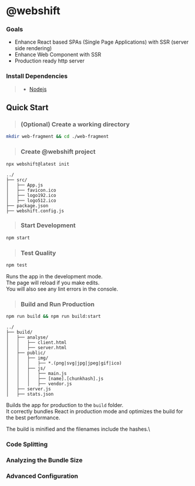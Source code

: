 # @webshift

### Goals
* Enhance React based SPAs (Single Page Applications) with SSR (server side rendering)
* Enhance Web Component with SSR
* Production ready http server

### Install Dependencies

> * [Nodejs](https://nodejs.org/en/download/)

## Quick Start

> ### (Optional) Create a working directory
```bash
mkdir web-fragment && cd ./web-fragment
```

> ### Create @webshift project

```bash
npx webshift@latest init
```

```text
../
├── src/
│   ├── App.js
│   ├── favicon.ico
│   ├── logo192.ico
│   ├── logo512.ico
├── package.json
├── webshift.config.js
```

> ### Start Development

```bash
npm start
```

> ### Test Quality

```bash
npm test
```


Runs the app in the development mode.\
The page will reload if you make edits.\
You will also see any lint errors in the console.

> ### Build and Run Production

```bash 
npm run build && npm run build:start
```

```text
../
├── build/
│   ├── analyse/
│   │   ├── client.html
│   │   ├── server.html
│   ├── public/
│   │   ├── img/
│   │   │   ├── *.(png|svg|jpg|jpeg|gif|ico)
│   │   ├── js/
│   │   │   ├── main.js
│   │   │   ├── [name].[chunkhash].js
│   │   │   ├── vendor.js
│   ├── server.js
│   ├── stats.json
```

Builds the app for production to the `build` folder.\
It correctly bundles React in production mode and optimizes the build for the best performance.

The build is minified and the filenames include the hashes.\

### Code Splitting

### Analyzing the Bundle Size

### Advanced Configuration



